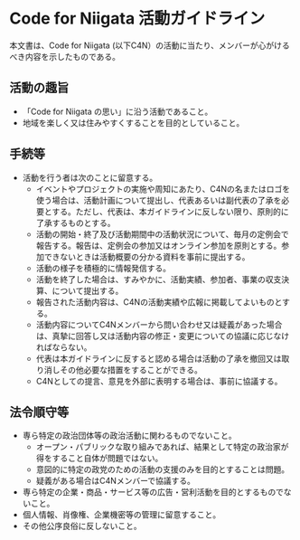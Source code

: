 # Code for Niigata 活動ガイドライン

本文書は、Code for Niigata (以下C4N）の活動に当たり、メンバーが心がけるべき内容を示したものである。

## 活動の趣旨

- 「Code for Niigata の思い」に沿う活動であること。
- 地域を楽しく又は住みやすくすることを目的としていること。

## 手続等

- 活動を行う者は次のことに留意する。
    - イベントやプロジェクトの実施や周知にあたり、C4Nの名またはロゴを使う場合は、活動計画について提出し、代表あるいは副代表の了承を必要とする。ただし、代表は、本ガイドラインに反しない限り、原則的に了承するものとする。
    - 活動の開始・終了及び活動期間中の活動状況について、毎月の定例会で報告する。報告は、定例会の参加又はオンライン参加を原則とする。参加できないときは活動概要の分かる資料を事前に提出する。
    - 活動の様子を積極的に情報発信する。
    - 活動を終了した場合は、すみやかに、活動実績、参加者、事業の収支決算、について提出する。
    - 報告された活動内容は、C4Nの活動実績や広報に掲載してよいものとする。
    - 活動内容についてC4Nメンバーから問い合わせ又は疑義があった場合は、真摯に回答し又は活動内容の修正・変更についての協議に応じなければならない。
    - 代表は本ガイドラインに反すると認める場合は活動の了承を撤回又は取り消しその他必要な措置をすることができる。
    - C4Nとしての提言、意見を外部に表明する場合は、事前に協議する。

## 法令順守等

- 専ら特定の政治団体等の政治活動に関わるものでないこと。
    - オープン・パブリックな取り組みであれば、結果として特定の政治家が得をすること自体が問題ではない。
    - 意図的に特定の政党のための活動の支援のみを目的とすることは問題。
    - 疑義がある場合はC4Nメンバーで協議する。
- 専ら特定の企業・商品・サービス等の広告・営利活動を目的とするものでないこと。
- 個人情報、肖像権、企業機密等の管理に留意すること。
- その他公序良俗に反しないこと。
